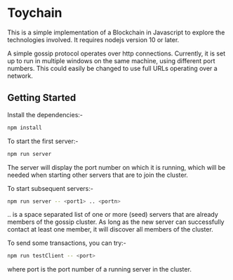 # Toychain
This is a simple implementation of a Blockchain in Javascript to explore the technologies involved.
It requires nodejs version 10 or later.

A simple gossip protocol operates over http connections. Currently, it is set up to run in
multiple windows on the same machine, using different port numbers. This could easily be changed
to use full URLs operating over a network.

## Getting Started
Install the dependencies:-

```bash
npm install
```

To start the first server:-

```bash
npm run server
```

The server will display the port number on which it is running, which will be needed
when starting other servers that are to join the cluster.

To start subsequent servers:-

```bash
npm run server -- <port1> .. <portn>
```

<port1> .. <portn> is a space separated list of one or more (seed) servers that are already
members of the gossip cluster. As long as the new server can successfully contact at
least one member, it will discover all members of the cluster.

To send some transactions, you can try:-

```bash
npm run testClient -- <port>
```

where port is the port number of a running server in the cluster.

